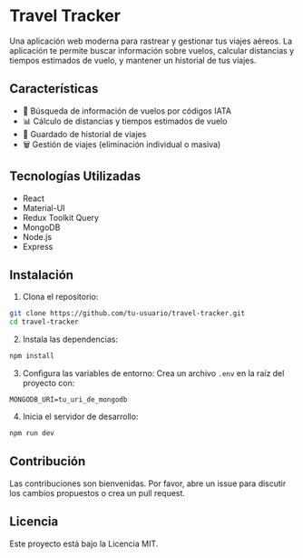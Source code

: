 # Travel Tracker

Una aplicación web moderna para rastrear y gestionar tus viajes aéreos. La aplicación te permite buscar información sobre vuelos, calcular distancias y tiempos estimados de vuelo, y mantener un historial de tus viajes.

## Características

- 🛫 Búsqueda de información de vuelos por códigos IATA
- 📊 Cálculo de distancias y tiempos estimados de vuelo
- 💾 Guardado de historial de viajes
- 🗑️ Gestión de viajes (eliminación individual o masiva)

## Tecnologías Utilizadas

- React
- Material-UI
- Redux Toolkit Query
- MongoDB
- Node.js
- Express

## Instalación

1. Clona el repositorio:
```bash
git clone https://github.com/tu-usuario/travel-tracker.git
cd travel-tracker
```

2. Instala las dependencias:
```bash
npm install
```

3. Configura las variables de entorno:
Crea un archivo `.env` en la raíz del proyecto con:
```
MONGODB_URI=tu_uri_de_mongodb
```

4. Inicia el servidor de desarrollo:
```bash
npm run dev
```

## Contribución

Las contribuciones son bienvenidas. Por favor, abre un issue para discutir los cambios propuestos o crea un pull request.

## Licencia

Este proyecto está bajo la Licencia MIT.
